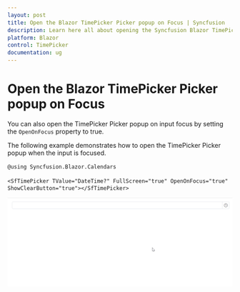```yaml
---
layout: post
title: Open the Blazor TimePicker Picker popup on Focus | Syncfusion
description: Learn here all about opening the Syncfusion Blazor TimePicker Picker popup upon focusing input and much more.
platform: Blazor
control: TimePicker
documentation: ug
---
```


# Open the Blazor TimePicker Picker popup on Focus

You can also open the TimePicker Picker popup on input focus by setting the `OpenOnFocus` property to true.

The following example demonstrates how to open the TimePicker Picker popup when the input is focused.

```cshtml
@using Syncfusion.Blazor.Calendars

<SfTimePicker TValue="DateTime?" FullScreen="true" OpenOnFocus="true" ShowClearButton="true"></SfTimePicker>

```
![Opening Blazor TimePicker Picker Popup](../images/blazor-timepicker-open-focus.gif)




